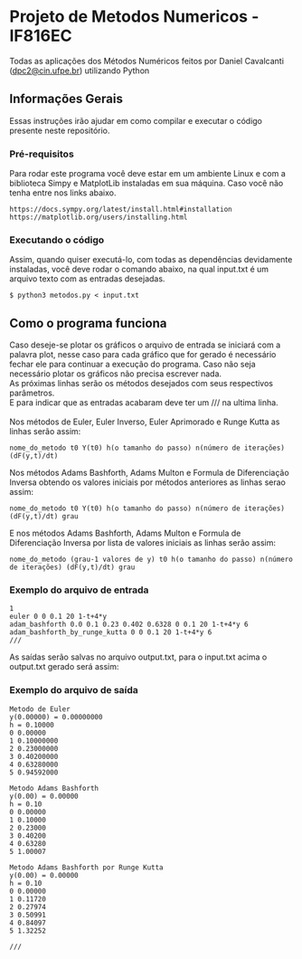 # Projeto de Metodos Numericos - IF816EC

Todas as aplicações dos Métodos Numéricos feitos por Daniel Cavalcanti (dpc2@cin.ufpe.br) utilizando Python

## Informações Gerais

Essas instruções irão ajudar em como compilar e executar o código presente neste repositório.

### Pré-requisitos

Para rodar este programa você deve estar em um ambiente Linux e com a biblioteca Simpy e MatplotLib instaladas em sua máquina. Caso você não tenha entre nos links abaixo.
```
https://docs.sympy.org/latest/install.html#installation
https://matplotlib.org/users/installing.html

```

### Executando o código

Assim, quando quiser executá-lo, com todas as dependências devidamente instaladas, você deve rodar o comando abaixo, na qual input.txt é um arquivo texto com as entradas desejadas.
```
$ python3 metodos.py < input.txt
```

## Como o programa funciona

Caso deseje-se plotar os gráficos o arquivo de entrada se iniciará com a palavra plot, nesse caso para cada gráfico que for gerado é necessário fechar ele para continuar a execução do programa.
Caso não seja necessário plotar os gráficos não precisa escrever nada. <br />
As próximas linhas serão os métodos desejados com seus respectivos parâmetros.<br />
E para indicar que as entradas acabaram deve ter um /// na ultima linha.
<br /> <br />
Nos métodos de Euler, Euler Inverso, Euler Aprimorado e Runge Kutta as linhas serão assim:

```
nome_do_metodo t0 Y(t0) h(o tamanho do passo) n(número de iterações) (dF(y,t)/dt)
```
Nos métodos Adams Bashforth, Adams Multon e Formula de Diferenciação Inversa obtendo os valores iniciais por métodos anteriores as linhas serao assim:

```
nome_do_metodo t0 Y(t0) h(o tamanho do passo) n(número de iterações) (dF(y,t)/dt) grau
```
E nos métodos Adams Bashforth, Adams Multon e Formula de Diferenciação Inversa por lista de valores iniciais as linhas serão assim:

```
nome_do_metodo (grau-1 valores de y) t0 h(o tamanho do passo) n(número de iterações) (dF(y,t)/dt) grau
```
### Exemplo do arquivo de entrada
```
1
euler 0 0 0.1 20 1-t+4*y
adam_bashforth 0.0 0.1 0.23 0.402 0.6328 0 0.1 20 1-t+4*y 6
adam_bashforth_by_runge_kutta 0 0 0.1 20 1-t+4*y 6
///
```
As saídas serão salvas no arquivo output.txt, para o input.txt acima o output.txt gerado será assim:

### Exemplo do arquivo de saída
```
Metodo de Euler
y(0.00000) = 0.00000000
h = 0.10000
0 0.00000
1 0.10000000
2 0.23000000
3 0.40200000
4 0.63280000
5 0.94592000

Metodo Adams Bashforth
y(0.00) = 0.00000
h = 0.10
0 0.00000
1 0.10000
2 0.23000
3 0.40200
4 0.63280
5 1.00007

Metodo Adams Bashforth por Runge Kutta
y(0.00) = 0.00000
h = 0.10
0 0.00000
1 0.11720
2 0.27974
3 0.50991
4 0.84097
5 1.32252

///
```